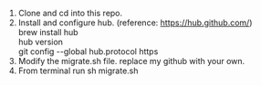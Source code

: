1. Clone and cd into this repo.
2. Install and configure hub. (reference: https://hub.github.com/)  
brew install hub  
hub version  
git config --global hub.protocol https  
3. Modify the migrate.sh file. replace my github with your own.
4. From terminal run sh migrate.sh